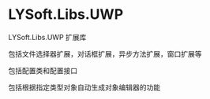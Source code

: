 # LYSoft.Libs.UWP
LYSoft.Libs.UWP 扩展库

包括文件选择器扩展，对话框扩展，异步方法扩展，窗口扩展等

包括配置类和配置接口

包括根据指定类型对象自动生成对象编辑器的功能
